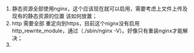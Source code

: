 
1. 静态资源全部使用nginx，这个应该现在就可以启用，需要考虑上文件上传及现有的静态资源的位置 该如何放置；
2. http 需要全部 重定向到https，目前这个nignx没有启用http_rewrite_module，通过（./sbin/nginx -V）。好像只有重装nginx才能解决；
3. 